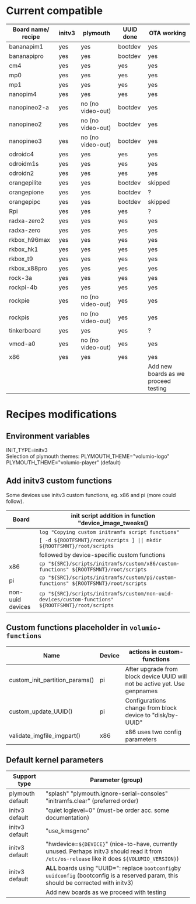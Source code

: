 
# Current compatible

|Board name/ recipe|initv3|plymouth|UUID done|OTA working
|---|---|---|---|---|
bananapim1 | yes | yes | bootdev | yes
bananapipro | yes | yes | bootdev | yes
cm4 | yes | yes | yes | yes
mp0 | yes | yes | yes | yes
mp1 | yes | yes | yes | yes
nanopim4 | yes | yes | yes | yes
nanopineo2-a | yes | no (no video-out) | bootdev | yes
nanopineo2 | yes | no (no video-out) | bootdev | yes
nanopineo3 | yes | no (no video-out) | bootdev | yes
odroidc4 | yes | yes | yes | yes
odroidm1s | yes | yes | yes | yes
odroidn2 | yes | yes | yes | yes
orangepilite | yes | yes | bootdev | skipped
orangepione | yes | yes | bootdev | ?
orangepipc | yes | yes | bootdev | skipped
Rpi | yes | yes | yes | ?
radxa-zero2 | yes | yes | yes | yes
radxa-zero | yes | yes | yes | yes
rkbox_h96max | yes | yes | yes | yes
rkbox_hk1 | yes | yes | yes | yes
rkbox_t9 | yes | yes | yes | yes
rkbox_x88pro | yes | yes | yes | yes
rock-3a | yes | yes | yes | yes
rockpi-4b | yes | yes | yes | yes
rockpie | yes | no (no video-out) | yes | yes
rockpis | yes | no (no video-out) | yes | yes
tinkerboard | yes | yes | yes | ?
vmod-a0 | yes | no (no video-out) | yes | yes
x86 | yes | yes | yes | yes
|||||Add new boards as we proceed testing

# Recipes modifications

## Environment variables
INIT_TYPE=initv3  
Selection of plymouth themes:
PLYMOUTH_THEME="volumio-logo"
PLYMOUTH_THEME="volumio-player" (default)

## Add initv3 custom functions
Some devices use initv3 custom functions, eg. x86 and pi (more could follow).

|Board|init script addition in function "device_image_tweaks()|
|---|---|
||```log "Copying custom initramfs script functions"```
||```[ -d ${ROOTFSMNT}/root/scripts ] \|\| mkdir ${ROOTFSMNT}/root/scripts```
||followed by device-specific custom functions
|x86|```cp "${SRC}/scripts/initramfs/custom/x86/custom-functions" ${ROOTFSMNT}/root/scripts```
|pi|```cp "${SRC}/scripts/initramfs/custom/pi/custom-functions" ${ROOTFSMNT}/root/scripts```
|non-uuid devices|```cp "${SRC}/scripts/initramfs/custom/non-uuid-devices/custom-functions" ${ROOTFSMNT}/root/scripts```

## Custom functions placeholder in ```volumio-functions```
|Name|Device|actions in custom-functions|
|---|---|---|
|custom_init_partition_params()|pi|After upgrade from block device UUID will not be active yet. Use genpnames|
|custom_update_UUID()|pi|Configurations change from block device to "disk/by-UUID"|
|validate_imgfile_imgpart()|x86|x86 uses two config parameters

## Default kernel parameters
|Support type|Parameter (group)
|---|---|
|plymouth default|"splash" "plymouth.ignore-serial-consoles" "initramfs.clear" (preferred order)
|initv3 default|"quiet loglevel=0" (must-be order acc. some documentation)
|initv3 default|"use_kmsg=no"
|initv3 default|"hwdevice=```${DEVICE}```" (nice-to-have, currently unused. Perhaps initv3 should read it from ```/etc/os-release``` like it does ```${VOLUMIO_VERSION}```)
|initv3 default|**ALL** boards using "UUID=": replace ```bootconfig```by ```uuidconfig``` (bootconfig is a reserved param, this should be corrected with initv3)
||Add new boards as we proceed with testing||
